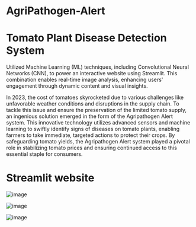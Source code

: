 # AgriPathogen-Alert
# Tomato Plant Disease Detection System
Utilized Machine Learning (ML) techniques, including Convolutional Neural Networks (CNN), to power an interactive website using Streamlit. This combination enables real-time image analysis, enhancing users' engagement through dynamic content and visual insights. 


   In 2023, the cost of tomatoes skyrocketed due to various challenges like unfavorable weather conditions and disruptions in the supply chain. To tackle this issue and ensure the preservation of the limited tomato supply, an ingenious solution emerged in the form of the Agripathogen Alert system. This innovative technology utilizes advanced sensors and machine learning to swiftly identify signs of diseases on tomato plants, enabling farmers to take immediate, targeted actions to protect their crops. By safeguarding tomato yields, the Agripathogen Alert system played a pivotal role in stabilizing tomato prices and ensuring continued access to this essential staple for consumers.
 

# Streamlit website

![image](https://github.com/ajinkyajdv/AgriPathogen-Alert/assets/145322781/5ec1e282-8981-4e35-9cc9-19c1c04b8c8b)

![image](https://github.com/ajinkyajdv/AgriPathogen-Alert/assets/145322781/519cac6c-f8bd-4424-933a-fd8e18a2c227)

![image](https://github.com/ajinkyajdv/AgriPathogen-Alert/assets/145322781/e1ff239c-deb0-45eb-a6d3-a00c049e10dc)


